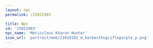```yaml
---
layout: npc
permalink: /25022903

title: Npc
id: '25022903'
npc_name: 'Meticulous Kharon Hunter'
icon_url: 'portrait/mob/21010102_m_kerbesthugriflepurple_p.png'
---
```

